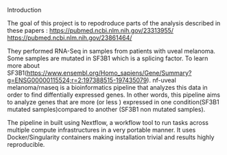 Introduction 

The goal of this project is to repodroduce parts of the analysis described in these papers :
https://pubmed.ncbi.nlm.nih.gov/23313955/
https://pubmed.ncbi.nlm.nih.gov/23861464/

They performed RNA-Seq in samples from patients with uveal melanoma. Some samples are mutated in SF3B1 which is a splicing factor. To learn more about SF3B1(https://www.ensembl.org/Homo_sapiens/Gene/Summary?g=ENSG00000115524;r=2:197388515-197435079).
nf-uveal melanoma/rnaseq is a bioinformatics pipeline that analyzes this data in order to find diffentially expressed genes. In other words, this pipeline aims to analyze genes that are more (or less ) expressed in one condition(SF3B1 mutated samples)compared to another (SF3B1 non mutated samples). 

 The pipeline in built using Nextflow, a workflow tool to run tasks across multiple compute infrastructures in a very portable manner. 
It uses Docker/Singularity containers making installation trivial and results highly reproducible. 

